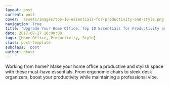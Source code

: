 ```yaml
---
layout: post
current: post
cover:  assets/images/top-10-essentials-for-productivity-and-style.png
navigation: True
title: "Upgrade Your Home Office: Top 10 Essentials for Productivity and Style"
date: 2017-07-27 10:00:00
tags: [Home Office, Productivity, Style]
class: post-template
subclass: 'post'
author: ghost
---
```


Working from home? Make your home office a productive and stylish space with these must-have essentials.
From ergonomic chairs to sleek desk organizers,
boost your productivity while maintaining a professional vibe.
